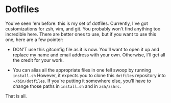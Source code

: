 # Dotfiles

You've seen 'em before: this is my set of dotfiles. Currently, I've got customizations for zsh, vim, and git. You probably won't find anything too incredible here. There are better ones to use, but if you want to use this one, here are a few pointer:

- DON'T use this gitconfig file as it is now. You'll want to open it up and replace my name and email address with your own. Otherwise, I'll get all the credit for your work.

- You can alias all the appropriate files in one fell swoop by running `install.sh` However, it expects you to clone this `dotfiles` repository into `~/bin/dotfiles`. If you're putting it somewhere else, you'll have to change those paths in `install.sh` and in `zsh/zshrc`.

That is all.
